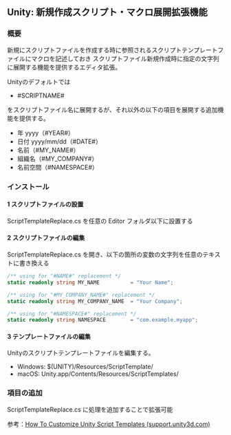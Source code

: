 ## Unity: 新規作成スクリプト・マクロ展開拡張機能

### 概要

新規にスクリプトファイルを作成する時に参照されるスクリプトテンプレートファイルにマクロを記述しておき
スクリプトファイル新規作成時に指定の文字列に展開する機能を提供するエディタ拡張。


Unityのデフォルトでは

* \#SCRIPTNAME\#

をスクリプトファイル名に展開するが、それ以外の以下の項目を展開する追加機能を提供する。

* 年 yyyy（#YEAR#）
* 日付 yyyy/mm/dd（#DATE#）
* 名前（#MY_NAME#）
* 組織名（#MY_COMPANY#） 
* 名前空間（#NAMESPACE#）


### インストール

#### 1 スクリプトファイルの設置

ScriptTemplateReplace.cs を任意の Editor フォルダ以下に設置する

#### 2 スクリプトファイルの編集

ScriptTemplateReplace.cs を開き、以下の箇所の変数の文字列を任意のテキストに書き換える

~~~cs
/** using for "#NAME#" replacement */
static readonly string MY_NAME          = "Your Name";

/** using for "#MY_COMPANY_NAME#" replacement */
static readonly string MY_COMPANY_NAME  = "Your Company";

/** using for "#NAMESPACE#" replacement */
static readonly string NAMESPACE        = "com.example.myapp";
~~~

#### 3 テンプレートファイルの編集

Unityのスクリプトテンプレートファイルを編集する。

 * Windows: $(UNITY)/Resources/ScriptTemplate/
 * macOS: Unity.app/Contents/Resources/ScriptTemplates/


### 項目の追加

ScriptTemplateReplace.cs に処理を追加することで拡張可能

参考：[How To Customize Unity Script Templates (support.unity3d.com)](https://support.unity3d.com/hc/en-us/articles/210223733-How-to-customize-Unity-script-templates)
